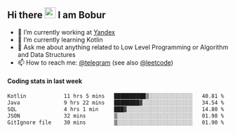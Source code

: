 ## Hi there <img src="https://media.giphy.com/media/hvRJCLFzcasrR4ia7z/giphy.gif" width="25px" height="25px"> I am Bobur

- 💼 I’m currently working at [Yandex](https://yandex.ru/)
- 🌱 I’m currently learning Kotlin
- 💬 Ask me about anything related to Low Level Programming or Algorithm and Data Structures
- 📫 How to reach me: [@telegram](https://t.me/octoant) (see also [@leetcode](https://leetcode.com/octoant/))    

#### Coding stats in last week

<!--START_SECTION:waka-->

```txt
Kotlin            11 hrs 5 mins   ██████████▒░░░░░░░░░░░░░░   40.81 %
Java              9 hrs 22 mins   ████████▓░░░░░░░░░░░░░░░░   34.54 %
SQL               4 hrs 1 min     ███▓░░░░░░░░░░░░░░░░░░░░░   14.80 %
JSON              32 mins         ▒░░░░░░░░░░░░░░░░░░░░░░░░   01.98 %
GitIgnore file    30 mins         ▒░░░░░░░░░░░░░░░░░░░░░░░░   01.90 %
```

<!--END_SECTION:waka-->
